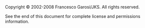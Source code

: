 Copyright © 2002-2008 Francesco Garosi/JKS. All rights reserved.

See the end of this document for complete license and permissions
information.

